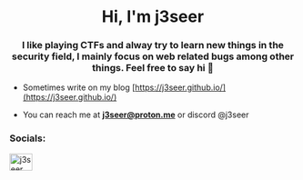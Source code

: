 <h1 align="center">Hi, I'm j3seer</h1>
<h3 align="center">I like playing CTFs and alway try to learn new things in the security field, I mainly focus on web related bugs among other things. Feel free to say hi 👋</h3>

- Sometimes write on my blog [https://j3seer.github.io/](https://j3seer.github.io/)

- You can reach me at **j3seer@proton.me** or discord @j3seer

<h3 align="left">Socials:</h3>
<p align="left">
<a href="https://twitter.com/j3seer" target="blank"><img align="center" src="https://raw.githubusercontent.com/rahuldkjain/github-profile-readme-generator/master/src/images/icons/Social/twitter.svg" alt="j3seer" height="30" width="40" /></a>
</p>

